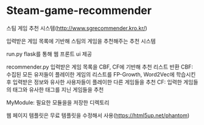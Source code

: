 # Steam-game-recommender

스팀 게임 추천 시스템(http://www.sgrecommender.kro.kr/)

입력받은 게임 목록에 기반해 스팀의 게임을 추천해주는 추천 시스템

run.py
flask를 통해 웹 프론트 ui 제공

recommender.py
입력받은 게임 목록을 CBF, CF에 기반해 추천 리스트 반환
CBF: 수집된 모든 유저들이 플레이한 게임의 리스트를 FP-Growth, Word2Vec에 학습시킨 후 입력받은 정보와 유사한 사용자들이 플레이한 다른 게임들을 추천
CF: 입력한 게임들의 태그와 유사한 태그를 지닌 게임들을 추천

MyModule: 필요한 모듈을을 저장한 디렉토리

웹 페이지 템플릿은 무료 템플릿을 수정해서 사용(https://html5up.net/phantom)
               


